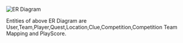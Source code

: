 ![ER Diagram](https://github.com/KHARIKA17/NWMSU_Gaming-App/blob/master/ModuleERDiagram.png?raw=true)

Entities of above ER Diagram are User,Team,Player,Quest,Location,Clue,Competition,Competition Team Mapping and PlayScore.
